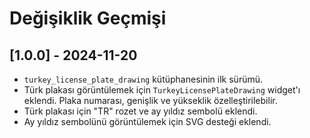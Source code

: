 # Değişiklik Geçmişi

## [1.0.0] - 2024-11-20
- `turkey_license_plate_drawing` kütüphanesinin ilk sürümü.
- Türk plakası görüntülemek için `TurkeyLicensePlateDrawing` widget'ı eklendi. Plaka numarası, genişlik ve yükseklik özelleştirilebilir.
- Türk plakası için "TR" rozet ve ay yıldız sembolü eklendi.
- Ay yıldız sembolünü görüntülemek için SVG desteği eklendi.

